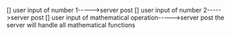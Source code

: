[] user input of number 1----->server post
[] user input of number 2----->server post
[] user input of mathematical operation----->server post
        the server will handle all mathematical functions